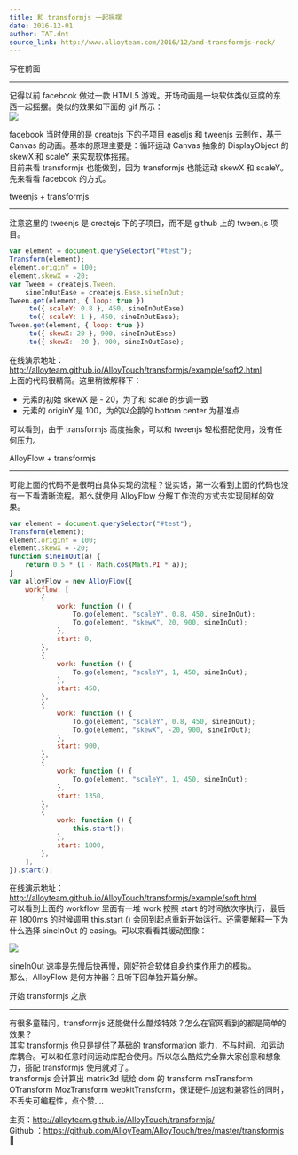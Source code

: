 ```yaml
---
title: 和 transformjs 一起摇摆
date: 2016-12-01
author: TAT.dnt
source_link: http://www.alloyteam.com/2016/12/and-transformjs-rock/
---
```


<!-- {% raw %} - for jekyll -->

写在前面  

* * *

记得以前 facebook 做过一款 HTML5 游戏。开场动画是一块软体类似豆腐的东西一起摇摆。类似的效果如下面的 gif 所示：  
![](http://images2015.cnblogs.com/blog/105416/201611/105416-20161128130600349-445032634.gif)

facebook 当时使用的是 createjs 下的子项目 easeljs 和 tweenjs 去制作，基于 Canvas 的动画。基本的原理主要是：循环运动 Canvas 抽象的 DisplayObject 的 skewX 和 scaleY 来实现软体摇摆。  
目前来看 transformjs 也能做到，因为 transformjs 也能运动 skewX 和 scaleY。先来看看 facebook 的方式。

tweenjs + transformjs  

* * *

注意这里的 tweenjs 是 createjs 下的子项目，而不是 github 上的 tween.js 项目。

```javascript
var element = document.querySelector("#test");
Transform(element);
element.originY = 100;
element.skewX = -20;
var Tween = createjs.Tween,
    sineInOutEase = createjs.Ease.sineInOut;
Tween.get(element, { loop: true })
    .to({ scaleY: 0.8 }, 450, sineInOutEase)
    .to({ scaleY: 1 }, 450, sineInOutEase);
Tween.get(element, { loop: true })
    .to({ skewX: 20 }, 900, sineInOutEase)
    .to({ skewX: -20 }, 900, sineInOutEase);
```

在线演示地址： <http://alloyteam.github.io/AlloyTouch/transformjs/example/soft2.html>  
上面的代码很精简。这里稍微解释下：

-   元素的初始 skewX 是 - 20，为了和 scale 的步调一致
-   元素的 originY 是 100，为的以企鹅的 bottom center 为基准点

可以看到，由于 transformjs 高度抽象，可以和 tweenjs 轻松搭配使用，没有任何压力。

AlloyFlow + transformjs  

* * *

可能上面的代码不是很明白具体实现的流程？说实话，第一次看到上面的代码也没有一下看清晰流程。那么就使用 AlloyFlow 分解工作流的方式去实现同样的效果。

```javascript
var element = document.querySelector("#test");
Transform(element);
element.originY = 100;
element.skewX = -20;
function sineInOut(a) {
    return 0.5 * (1 - Math.cos(Math.PI * a));
}
var alloyFlow = new AlloyFlow({
    workflow: [
        {
            work: function () {
                To.go(element, "scaleY", 0.8, 450, sineInOut);
                To.go(element, "skewX", 20, 900, sineInOut);
            },
            start: 0,
        },
        {
            work: function () {
                To.go(element, "scaleY", 1, 450, sineInOut);
            },
            start: 450,
        },
        {
            work: function () {
                To.go(element, "scaleY", 0.8, 450, sineInOut);
                To.go(element, "skewX", -20, 900, sineInOut);
            },
            start: 900,
        },
        {
            work: function () {
                To.go(element, "scaleY", 1, 450, sineInOut);
            },
            start: 1350,
        },
        {
            work: function () {
                this.start();
            },
            start: 1800,
        },
    ],
}).start();
```

在线演示地址： <http://alloyteam.github.io/AlloyTouch/transformjs/example/soft.html>  
可以看到上面的 workflow 里面有一堆 work 按照 start 的时间依次序执行，最后在 1800ms 的时候调用 this.start () 会回到起点重新开始运行。还需要解释一下为什么选择 sineInOut 的 easing。可以来看看其缓动图像：

![](http://images2015.cnblogs.com/blog/105416/201611/105416-20161128130608365-1908586169.png)

sineInOut 速率是先慢后快再慢，刚好符合软体自身约束作用力的模拟。  
那么，AlloyFlow 是何方神器？且听下回单独开篇分解。

开始 transformjs 之旅  

* * *

有很多童鞋问，transformjs 还能做什么酷炫特效？怎么在官网看到的都是简单的效果？  
其实 transformjs 他只是提供了基础的 transformation 能力，不与时间、和运动库耦合。可以和任意时间运动库配合使用。所以怎么酷炫完全靠大家创意和想象力，搭配 transformjs 使用就对了。  
transformjs 会计算出 matrix3d 赋给 dom 的 transform msTransform OTransform MozTransform webkitTransform，保证硬件加速和兼容性的同时，不丢失可编程性，点个赞....

主页：<http://alloyteam.github.io/AlloyTouch/transformjs/>  
Github ：<https://github.com/AlloyTeam/AlloyTouch/tree/master/transformjs>  


<!-- {% endraw %} - for jekyll -->